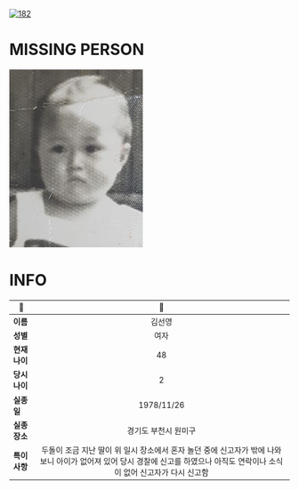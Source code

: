 [![182](https://img.shields.io/badge/%EC%8B%A4%EC%A2%85%EC%8B%A0%EA%B3%A0%EB%8A%94%20%EA%B5%AD%EB%B2%88%EC%97%86%EC%9D%B4-182-blue)](http://safe182.go.kr/index.do)

# MISSING PERSON

<img src="./missing_person.jpg">

# INFO

|🔑|💎|
|--|:--:|
|**이름**|김선영|
|**성별**|여자|
|**현재 나이**|48|
|**당시 나이**|2|
|**실종일**|1978/11/26|
|**실종 장소**|경기도 부천시 원미구 |
|**특이사항**|두돌이 조금 지난 딸이 위 일시 장소에서 혼자 놀던 중에 신고자가 밖에 나와 보니 아이가 없어져 있어 당시 경찰에 신고를 하였으나 아직도 연락이나 소식이 없어 신고자가 다시 신고함|
